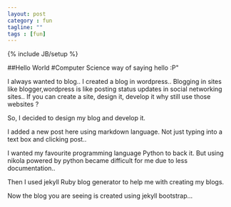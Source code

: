 ```yaml
---
layout: post
category : fun
tagline: ""  
tags : [fun]
---
```


{% include JB/setup %}

##Hello World
#Computer Science way of saying hello :P"

I always wanted to blog.. I created a blog in wordpress.. Blogging in sites like blogger,wordpress is like posting status updates in social networking sites.. If you can create a site, design it, develop it why still use those websites ?

So, I decided to design my blog and develop it.

I added a new post here using markdown language. Not just typing into a text box and clicking post..

I wanted my favourite programming language Python to back it. But using nikola powered by python became difficult for me due to less documentation..

Then I used jekyll Ruby blog generator to help me with creating my blogs. 

Now the blog you are seeing is created using jekyll bootstrap...


